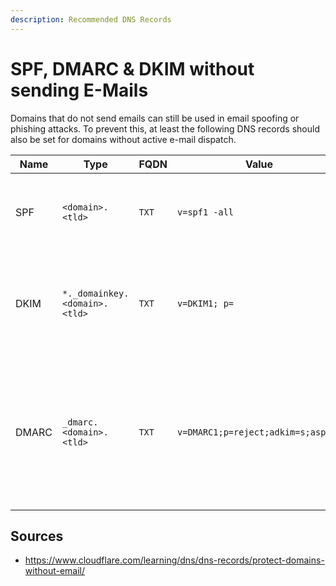 ```yaml
---
description: Recommended DNS Records
---
```


# SPF, DMARC & DKIM without sending E-Mails

Domains that do not send emails can still be used in email spoofing or phishing attacks.
To prevent this, at least the following DNS records should also be set for domains without active e-mail dispatch.

| Name | Type | FQDN | Value | Description |
| ----- | --- | -- | --- | -- | 
| SPF |  `<domain>.<tld>` | `TXT` | `v=spf1 -all`  | There are no authorized IP addresses that send emails for this domain. |
| DKIM | `*._domainkey.<domain>.<tld>` | `TXT` | `v=DKIM1; p=` | There is no public key with which received DKIM signatures can be verified. |
| DMARC | `_dmarc.<domain>.<tld>` | `TXT` | `v=DMARC1;p=reject;adkim=s;aspf=s` | SPF and DKIM should be evaluated for all subdomains. If either SPF or DKIM fails, it is recommended to reject the received email. |

## Sources

- https://www.cloudflare.com/learning/dns/dns-records/protect-domains-without-email/